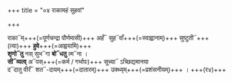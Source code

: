 +++
title = "०४ राकामहं सुहवां"

+++

राका᳓म्+++(=पूर्णचन्द्रा पौर्णमासी)+++ अहँ᳓ सुह᳓वाँ+++(=स्वाह्वानाम्)+++ सुष्टुती᳓+++(त्या)+++ **हुवे**+++(=आह्वयामि)+++  
**शृणो᳓तु** नस् सुभ᳓गा **बो᳓धतु** त्म᳓ना ।  
**सी᳓व्यत्व्** अ᳓पस्+++(=कर्म / गर्भापः)+++ सूच्या᳓ ऽच्छिद्यमानया  
द᳓दातु वीरँ᳓ शत᳓-दायम्+++(=दातारम्)+++ उक्थ्य᳙म्+++(=प्रशंसनीयम्)+++ । +++(र४)+++
